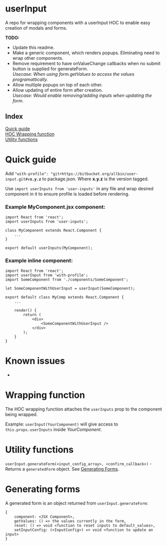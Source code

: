 # userInput
A repo for wrapping components with a userInput HOC to enable easy creation of modals and forms.

**TODO:**
- Update this readme.
- Make a generic <UserInputs /> component, which renders popups. Eliminating need to wrap other components.
- Remove requirement to have onValueChange callbacks when no submit button is supplied for generateForm.  
*Usecase: When using form.getValues to access the values programattically.*
- Allow multiple popups on top of each other.
- Allow updating of entire form after creation.  
*Usecase: Would enable removing/adding inputs when updating the form.*


## Index
[Quick guide](#quick-guide)  
[HOC Wrapping function](#wrapping-function)  
[Utility functions](#utility-functions)  



# Quick guide
Add `"with-profile": "git+https://bitbucket.org/allbin/user-input.git#v`**`x.y.z`** to package.json. Where **x.y.z** is the version tagged.

Use `import userInputs from 'user-inputs'` in any file and wrap desired component in it to ensure profile is loaded before rendering.

### Example MyComponent.jsx component:
```
import React from 'react';
import userInputs from 'user-inputs';

class MyComponent extends React.Component {
    ...
}

export default userInputs(MyComponent);
```

### Example inline component:
```
import React from 'react';
import userInput from 'with-profile';
import SomeComponent from './components/SomeComponent';

let SomeComponentWithUserInput = userInput(SomeComponent);

export default class MyComp extends React.Component {
    ...

    render() {
        return (
            <div>
                <SomeComponentWithUserInput />
            </div>
        );
    }
}

```


# Known issues
- 



# Wrapping function
The HOC wrapping function attaches the `userInputs` prop to the component being wrapped.

Example: `userInput(YourComponent)` will give access to `this.props.userInputs` inside *YourComponent*.



# Utility functions

`userInput.generateForm(<input_config_array>, <confirm_callback>)` - Returns a `generatedForm` object. See [Generating Forms](#generating-forms).


# Generating forms
A generated form is an object returned from `userInput.generateForm`:
```
{
    component: <JSX Component>,
    getValues: () => the values currently in the form,
    reset: () => void <function to reset inputs to default_values>,
    setInputConfig: (<InputConfig>) => void <function to update an input>
}
```
